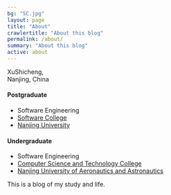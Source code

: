 ```yaml
---
bg: "SC.jpg"
layout: page
title: "About"
crawlertitle: "About this blog"
permalink: /about/
summary: "About this blog"
active: about
---
```


XuShicheng,  
Nanjing, China

#### Postgraduate
- Software Engineering
- <a href="http://software.nju.edu.cn/">Software College</a>
- <a href="https://www.nju.edu.cn/">Nanjing University</a>

#### Undergraduate
- Software Engineering
- <a href="http://cs.nuaa.edu.cn/">Computer Science and Technology College</a>
- <a href="http://www.nuaa.edu.cn/">Nanjing University of Aeronautics and Astronautics</a>

This is a blog of my study and life. 


